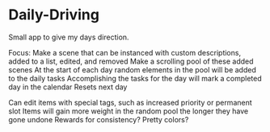 # Daily-Driving
Small app to give my days direction.

Focus:
Make a scene that can be instanced with custom descriptions, added to a list, edited, and removed
Make a scrolling pool of these added scenes
At the start of each day random elements in the pool will be added to the daily tasks
Accomplishing the tasks for the day will mark a completed day in the calendar
Resets next day

Can edit items with special tags, such as increased priority or permanent slot
Items will gain more weight in the random pool the longer they have gone undone
Rewards for consistency? Pretty colors?
